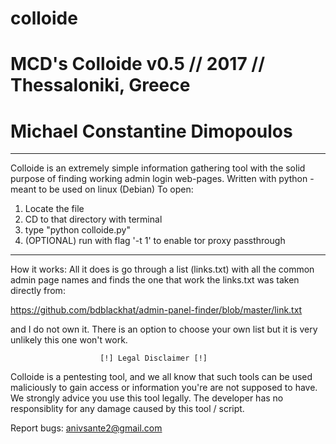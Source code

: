 # colloide  
# MCD's Colloide v0.5 // 2017 // Thessaloniki, Greece  
# Michael Constantine Dimopoulos  
----------------------------------------------
Colloide is an extremely simple information gathering tool with the solid purpose of finding working admin login web-pages.
Written with python - meant to be used on linux (Debian)
To open:
1) Locate the file
2) CD to that directory with terminal
3) type "python colloide.py"
4) (OPTIONAL) run with flag '-t 1' to enable tor proxy passthrough
--------------------
How it works:
All it does is go through a list (links.txt) with all the common admin page names and finds
the one that work  the links.txt was taken directly from:

https://github.com/bdblackhat/admin-panel-finder/blob/master/link.txt

and I do not own it. There is an option to choose your own
list but it is very unlikely this one won't work.



                        [!] Legal Disclaimer [!]

Colloide is a pentesting tool, and we all know that such tools can be
used maliciously to gain access or information you're are not supposed
to have. We strongly advice you use this tool legally. The developer
has no responsiblity for any damage caused by this tool / script.

Report bugs: anivsante2@gmail.com
